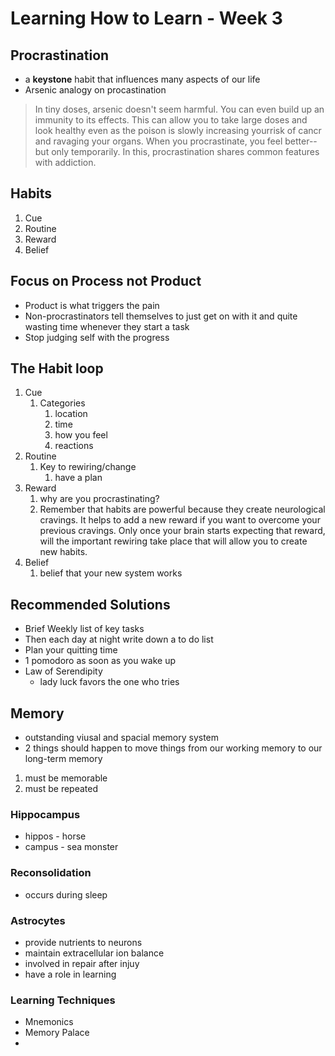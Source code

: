 # Learning How to Learn - Week 3

## Procrastination

- a **keystone** habit that influences many aspects of our life
- Arsenic analogy on procastination

> In tiny doses, arsenic doesn't seem harmful. You can even build up an immunity to its effects. This can allow you to take large doses and look healthy even as the poison is slowly increasing yourrisk of cancr and ravaging your organs.
> When you procrastinate, you feel better--but only temporarily. In this, procrastination shares common features with addiction.

## Habits

1. Cue
2. Routine
3. Reward
4. Belief

## Focus on Process not Product

- Product is what triggers the pain
- Non-procrastinators tell themselves to just get on with it and quite wasting time whenever they start a task
- Stop judging self with the progress

## The Habit loop

1. Cue
   1. Categories
      1. location
      2. time
      3. how you feel
      4. reactions
2. Routine
   1. Key to rewiring/change
      1. have a plan
3. Reward
   1. why are you procrastinating? 
   2. Remember that habits are powerful because they create neurological cravings. It helps to add a new reward if you want to overcome your previous cravings. Only once your brain starts expecting that reward, will the important rewiring take place that will allow you to create new habits.
4. Belief
   1. belief that your new system works

## Recommended Solutions

- Brief Weekly list of key tasks
- Then each day at night write down a to do list
- Plan your quitting time
- 1 pomodoro as soon as you wake up
- Law of Serendipity 
  - lady luck favors the one who tries


## Memory

- outstanding viusal and spacial memory system
- 2 things should happen to move things from our working memory to our long-term memory

1. must be memorable
2. must be repeated

### Hippocampus

- hippos - horse
- campus - sea monster

### Reconsolidation

- occurs during sleep

### Astrocytes

- provide nutrients to neurons
- maintain extracellular ion balance
- involved in repair after injuy
- have a role in learning

### Learning Techniques

- Mnemonics
- Memory Palace
- 